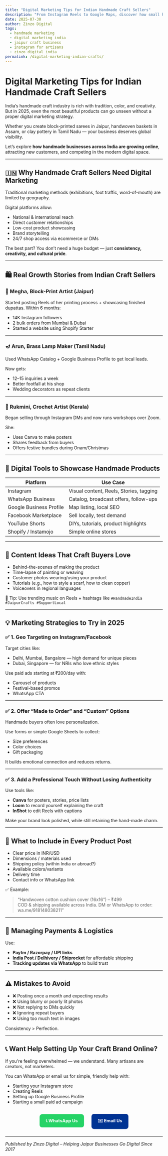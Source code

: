```yaml
---
title: "Digital Marketing Tips for Indian Handmade Craft Sellers"
description: "From Instagram Reels to Google Maps, discover how small handmade businesses in India—especially in craft hubs like Jaipur—are using digital marketing to grow online in 2025."
date: 2025-07-30
author: Zinzo Digital
tags:
  - handmade marketing
  - digital marketing india
  - jaipur craft business
  - instagram for artisans
  - zinzo digital india
permalink: /digital-marketing-indian-crafts/
---
```


# Digital Marketing Tips for Indian Handmade Craft Sellers

India’s handmade craft industry is rich with tradition, color, and creativity. But in 2025, even the most beautiful products can go unseen without a proper digital marketing strategy.

Whether you create block-printed sarees in Jaipur, handwoven baskets in Assam, or clay pottery in Tamil Nadu — your business deserves global visibility.

Let’s explore **how handmade businesses across India are growing online**, attracting new customers, and competing in the modern digital space.

---

## 🇮🇳 Why Handmade Craft Sellers Need Digital Marketing

Traditional marketing methods (exhibitions, foot traffic, word-of-mouth) are limited by geography.

Digital platforms allow:
- National & international reach
- Direct customer relationships
- Low-cost product showcasing
- Brand storytelling
- 24/7 shop access via ecommerce or DMs

The best part? You don’t need a huge budget — just **consistency, creativity, and cultural pride**.

---

## 🛍️ Real Growth Stories from Indian Craft Sellers

### 🎨 Megha, Block-Print Artist (Jaipur)
Started posting Reels of her printing process + showcasing finished dupattas.
Within 6 months:
- 14K Instagram followers
- 2 bulk orders from Mumbai & Dubai
- Started a website using Shopify Starter

---

### 🪔 Arun, Brass Lamp Maker (Tamil Nadu)
Used WhatsApp Catalog + Google Business Profile to get local leads.

Now gets:
- 12–15 inquiries a week
- Better footfall at his shop
- Wedding decorators as repeat clients

---

### 🧵 Rukmini, Crochet Artist (Kerala)
Began selling through Instagram DMs and now runs workshops over Zoom.

She:
- Uses Canva to make posters
- Shares feedback from buyers
- Offers festive bundles during Onam/Christmas

---

## 📱 Digital Tools to Showcase Handmade Products

| Platform        | Use Case |
|----------------|----------|
| Instagram       | Visual content, Reels, Stories, tagging |
| WhatsApp Business | Catalog, broadcast offers, follow-ups |
| Google Business Profile | Map listing, local SEO |
| Facebook Marketplace | Sell locally, test demand |
| YouTube Shorts | DIYs, tutorials, product highlights |
| Shopify / Instamojo | Simple online stores |

---

## 📸 Content Ideas That Craft Buyers Love

- Behind-the-scenes of making the product  
- Time-lapse of painting or weaving  
- Customer photos wearing/using your product  
- Tutorials (e.g., how to style a scarf, how to clean copper)  
- Voiceovers in regional languages

📍 Tip: Use trending music on Reels + hashtags like `#HandmadeIndia #JaipurCrafts #SupportLocal`

---

## 💡 Marketing Strategies to Try in 2025

### ✅ 1. Geo Targeting on Instagram/Facebook
Target cities like:
- Delhi, Mumbai, Bangalore — high demand for unique pieces
- Dubai, Singapore — for NRIs who love ethnic styles

Use paid ads starting at ₹200/day with:
- Carousel of products
- Festival-based promos
- WhatsApp CTA

---

### ✅ 2. Offer “Made to Order” and “Custom” Options
Handmade buyers often love personalization.

Use forms or simple Google Sheets to collect:
- Size preferences
- Color choices
- Gift packaging

It builds emotional connection and reduces returns.

---

### ✅ 3. Add a Professional Touch Without Losing Authenticity
Use tools like:
- **Canva** for posters, stories, price lists
- **Loom** to record yourself explaining the craft
- **InShot** to edit Reels with captions

Make your brand look polished, while still retaining the hand-made charm.

---

## 🧾 What to Include in Every Product Post

- Clear price in INR/USD
- Dimensions / materials used
- Shipping policy (within India or abroad?)
- Available colors/variants
- Delivery time
- Contact info or WhatsApp link

✅ Example:
> “Handwoven cotton cushion cover (16x16”) – ₹499  
> COD & shipping available across India. DM or WhatsApp to order: wa.me/918148038211”

---

## 💸 Managing Payments & Logistics

Use:
- **Paytm / Razorpay / UPI links**
- **India Post / Delhivery / Shiprocket** for affordable shipping
- **Tracking updates via WhatsApp** to build trust

---

## ⚠️ Mistakes to Avoid

- ❌ Posting once a month and expecting results
- ❌ Using blurry or poorly lit photos
- ❌ Not replying to DMs quickly
- ❌ Ignoring repeat buyers
- ❌ Using too much text in images

Consistency > Perfection.

---

## 📞 Want Help Setting Up Your Craft Brand Online?

If you're feeling overwhelmed — we understand. Many artisans are creators, not marketers.

You can WhatsApp or email us for simple, friendly help with:
- Starting your Instagram store
- Creating Reels
- Setting up Google Business Profile
- Starting a small paid ad campaign

<div style="text-align: center; margin-top: 20px;">
  <a href="https://wa.me/918148038211" style="background-color: #25D366; color: white; padding: 12px 20px; border-radius: 8px; text-decoration: none; font-weight: bold; display: inline-block; margin: 10px; animation: pulse 1.5s infinite;">📞 WhatsApp Us</a>
  <a href="mailto:zinzodigital@gmail.com" style="background-color: #003393; color: white; padding: 12px 20px; border-radius: 8px; text-decoration: none; font-weight: bold; display: inline-block; margin: 10px; animation: pulse 1.5s infinite;">✉️ Email Us</a>
</div>

<style>
@keyframes pulse {
  0% { transform: scale(1); }
  50% { transform: scale(1.05); }
  100% { transform: scale(1); }
}
</style>

---

*Published by Zinzo Digital – Helping Jaipur Businesses Go Digital Since 2017*

